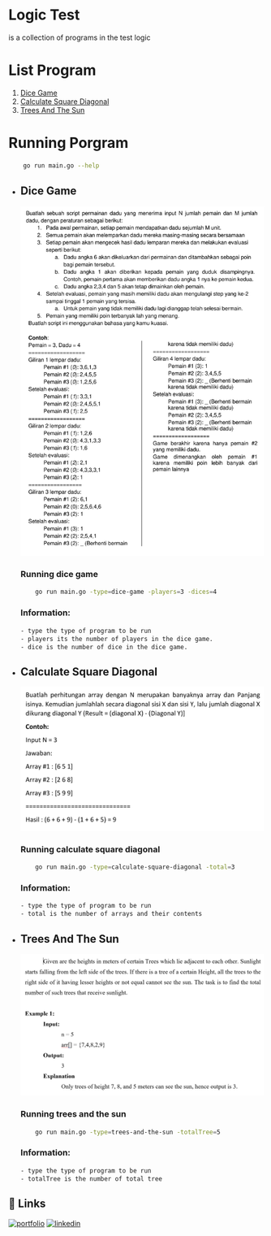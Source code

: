 
# Logic Test

is a collection of programs in the test logic

# List Program
1. [ Dice Game ](#dice-game)
2. [ Calculate Square Diagonal ](#calculate-square-diagonal)
3. [ Trees And The Sun ](#trees-and-the-sun)
   
# Running Porgram

```bash
    go run main.go --help
```
- ## Dice Game
    ![question dice game](./img/dice-game.png)

    ### Running dice game
    ```bash
        go run main.go -type=dice-game -players=3 -dices=4
    ```

     ### Information:
      - type the type of program to be run
      - players its the number of players in the dice game.
      - dice is the number of dice in the dice game.


- ## Calculate Square Diagonal
    ![question square diagonal](./img/calculate-square-diagonal.png)

    ### Running calculate square diagonal
    ```bash
        go run main.go -type=calculate-square-diagonal -total=3 
    ```

     ### Information:
      - type the type of program to be run
      - total is the number of arrays and their contents




- ## Trees And The Sun
    ![question trees and the sun](./img/trees-and-the-sun.png)

    ### Running trees and the sun
    ```bash
        go run main.go -type=trees-and-the-sun -totalTree=5
    ```

     ### Information:
      - type the type of program to be run
      - totalTree is the number of total tree
  


## 🔗 Links
[![portfolio](https://img.shields.io/badge/my_portfolio-000?style=for-the-badge&logo=ko-fi&logoColor=white)](https://github.com/adamnasrudin03)
[![linkedin](https://img.shields.io/badge/linkedin-0A66C2?style=for-the-badge&logo=linkedin&logoColor=white)](https://www.linkedin.com/in/adam-nasrudin/)
